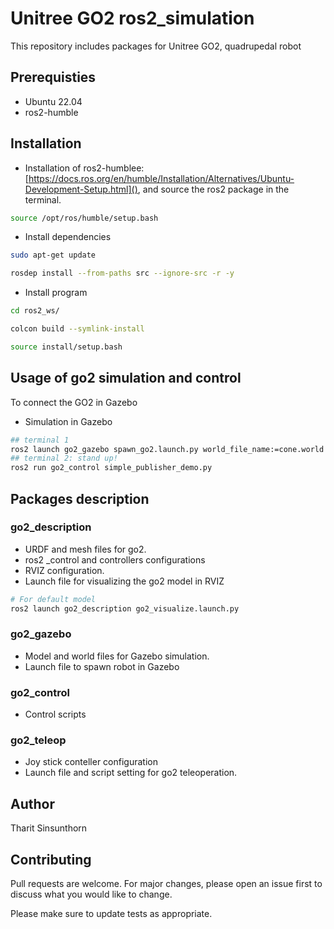 # Unitree GO2 ros2_simulation

This repository includes packages for Unitree GO2, quadrupedal robot

## Prerequisties
* Ubuntu 22.04
* ros2-humble

## Installation
* Installation of ros2-humblee: [https://docs.ros.org/en/humble/Installation/Alternatives/Ubuntu-Development-Setup.html](), and source the ros2 package in the terminal.
```bash
source /opt/ros/humble/setup.bash
```

* Install dependencies
```bash
sudo apt-get update

rosdep install --from-paths src --ignore-src -r -y

```
* Install program
```bash
cd ros2_ws/

colcon build --symlink-install

source install/setup.bash
```

## Usage of go2 simulation and control
To connect the GO2 in Gazebo
* Simulation in Gazebo
```bash
## terminal 1
ros2 launch go2_gazebo spawn_go2.launch.py world_file_name:=cone.world
## terminal 2: stand up!
ros2 run go2_control simple_publisher_demo.py
```
<!-- <p align="center">
  <img src="https://github.com/TharitSinsunthorn/noppakorn-test/blob/develop/go2_gazebo.png" alt="go2's Gazebo">
</p> -->


## Packages description 
### go2_description
- URDF and mesh files for go2.
- ros2 _control and controllers configurations
- RVIZ configuration.
- Launch file for visualizing the go2 model in RVIZ

```bash 
# For default model
ros2 launch go2_description go2_visualize.launch.py

```

### go2_gazebo
- Model and world files for Gazebo simulation. 
- Launch file to spawn robot in Gazebo


<!-- ### go2_custom_interfaces
- custom **msg** and **srv** for ros2 communication in go2 -->

### go2_control
- Control scripts 

<!-- ### go2_camera
- Package for the future work of implementation of depth camera on the go2. -->

### go2_teleop
- Joy stick conteller configuration
- Launch file and script setting for go2 teleoperation.


## Author
Tharit Sinsunthorn

## Contributing

Pull requests are welcome. For major changes, please open an issue first
to discuss what you would like to change.

Please make sure to update tests as appropriate.